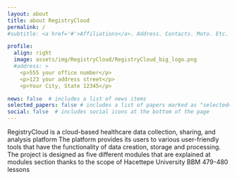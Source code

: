 ```yaml
---
layout: about
title: about RegistryCloud
permalink: /
#subtitle: <a href='#'>Affiliations</a>. Address. Contacts. Moto. Etc.

profile:
  align: right
  image: assets/img/RegistryCloud/RegistryCloud_big_logo.png
  #address: >
    <p>555 your office number</p>
    <p>123 your address street</p>
    <p>Your City, State 12345</p>

news: false  # includes a list of news items
selected_papers: false # includes a list of papers marked as "selected={true}"
social: false  # includes social icons at the bottom of the page
---
```


RegistryCloud is a cloud-based healthcare data collection, sharing, and analysis platform 
The platform provides its users to various user-friendly tools that have the functionality of data creation, storage and processing.
The project is designed as five different modules that are explained at modules section
thanks to the scope of Hacettepe University BBM 479-480 lessons


